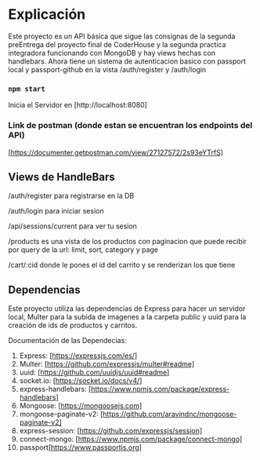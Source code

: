 # Explicación

Este proyecto es un API básica que sigue las consignas de la segunda preEntrega del proyecto final de CoderHouse y la segunda practica integradora funcionando con MongoDB y hay views hechas con handlebars. Ahora tiene un sistema de autenticacion basico con passport local y passport-github en la vista /auth/register y /auth/login

### `npm start`

Inicia el Servidor en [http://localhost:8080]


### Link de postman (donde estan se encuentran los endpoints del API)

[https://documenter.getpostman.com/view/27127572/2s93eYTrfS]

## Views de HandleBars

/auth/register para registrarse en la DB

/auth/login para iniciar sesion

/api/sessions/current para ver tu sesion

/products es una vista de los productos con paginacion que puede recibir por query de la url: limit, sort, category y page

/cart/:cid donde le pones el id del carrito y se renderizan los que tiene

## Dependencias

Este proyecto utiliza las dependencias de Express para hacer un servidor local, Multer para la subida de imagenes a la carpeta public y uuid para la creación de ids de productos y carritos.

Documentación de las Dependecias:
1. Express: [https://expressjs.com/es/]
2. Multer: [https://github.com/expressjs/multer#readme]
3. uuid: [https://github.com/uuidjs/uuid#readme]
4. socket.io: [https://socket.io/docs/v4/]
5. express-handlebars: [https://www.npmjs.com/package/express-handlebars]
6. Mongoose: [https://mongoosejs.com]
7. mongoose-paginate-v2: [https://github.com/aravindnc/mongoose-paginate-v2]
8. express-session: [https://github.com/expressjs/session]
9. connect-mongo: [https://www.npmjs.com/package/connect-mongo]
10. passport[https://www.passportjs.org]
